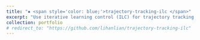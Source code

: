 ```yaml
---
title: "▪ <span style='color: blue;'>trajectory-tracking-ilc </span>"
excerpt: "Use iterative learning control (ILC) for trajectory tracking task with the existence of model mismatch. MPC is also used for comparison. <br/>[[Code]](https://github.com/lihanlian/trajectory-tracking-ilc) [[Report]](/files/report-trajectory-tracking-ilc.pdf)<br/><img src='/images/project-trajectory-tracking-ilc.png'>"
collection: portfolio
# redirect_to: "https://github.com/lihanlian/trajectory-tracking-ilc"
---
```

<!-- **Code:** [GitHub Repository](https://github.com/lihanlian/trajectory-tracking-ilc)

**Report:** [PDF Report](file/paper1.pdf) -->
<!-- This is an item in your portfolio. It can be have images or nice text. If you name the file .md, it will be parsed as markdown. If you name the file .html, it will be parsed as HTML.  -->
